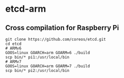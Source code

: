 etcd-arm
========

## Cross compilation for Raspberry Pi

```
git clone https://github.com/coreos/etcd.git
cd etcd
# ARMv6
GOOS=linux GOARCH=arm GOARM=6 ./build
scp bin/* pi1:/usr/local/bin
# ARMv7
GOOS=linux GOARCH=arm GOARM=7 ./build
scp bin/* pi2:/usr/local/bin
```
